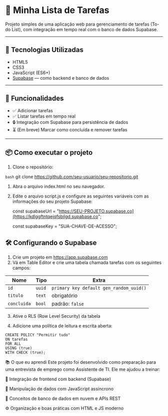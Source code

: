 # 📝 Minha Lista de Tarefas

Projeto simples de uma aplicação web para gerenciamento de tarefas (To-do List), com integração em tempo real com o banco de dados Supabase.

---

## 🚀 Tecnologias Utilizadas

- HTML5  
- CSS3  
- JavaScript (ES6+)  
- [Supabase](https://supabase.com) — como backend e banco de dados

---

## 🔧 Funcionalidades

- ✅ Adicionar tarefas  
- ✅ Listar tarefas em tempo real  
- 🔒 Integração com Supabase para persistência de dados  
- ⏳ (Em breve) Marcar como concluída e remover tarefas  

---

## 📦 Como executar o projeto

1. Clone o repositório:

```bash```
git clone https://github.com/seu-usuario/seu-repositorio.git

1. Abra o arquivo index.html no seu navegador.

2. Edite o arquivo script.js e configure as seguintes variáveis com as informações do seu projeto Supabase:

   const supabaseUrl = "https://SEU-PROJETO.supabase.co](https://kdlggftntqejqfsbilgd.supabase.co";
   
   const supabaseKey = "SUA-CHAVE-DE-ACESSO";

## 🛠️ Configurando o Supabase

1. Crie um projeto em https://app.supabase.com
2. Vá em Table Editor e crie uma tabela chamada tarefas com os seguintes campos:

| Nome        | Tipo   | Extra                                   |
| ----------- | ------ | --------------------------------------- |
| `id`        | `uuid` | `primary key default gen_random_uuid()` |
| `titulo`    | `text` | obrigatório                             |
| `concluida` | `bool` | padrão: `false`                         |

3. Ative o RLS (Row Level Security) da tabela

4. Adicione uma política de leitura e escrita aberta:
```
CREATE POLICY "Permitir tudo"
ON tarefas
FOR ALL
USING (true)
WITH CHECK (true);
```
📚 O que eu aprendi
Este projeto foi desenvolvido como preparação para uma entrevista de emprego como Assistente de TI.
Ele me ajudou a treinar:

🧠 Integração de frontend com backend (Supabase)

💾 Manipulação de dados com JavaScript assíncrono

🔗 Conceitos de banco de dados em nuvem e APIs REST

⚙️ Organização e boas práticas com HTML e JS moderno
